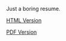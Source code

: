 Just a boring resume.

[HTML Version](http://www.jasonlebrun.info/files/resume.html)

[PDF Version](http://www.jasonlebrun.info/files/resume.pdf)
